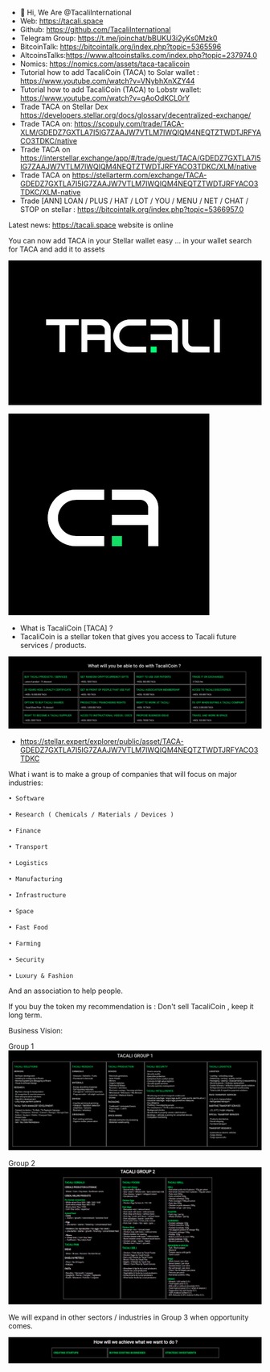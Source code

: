- 👋 Hi, We Are @TacaliInternational
- Web: https://tacali.space
- Github: https://github.com/TacaliInternational
- Telegram Group: https://t.me/joinchat/bBUKU3i2yKs0Mzk0
- BitcoinTalk: https://bitcointalk.org/index.php?topic=5365596
- AltcoinsTalks:https://www.altcoinstalks.com/index.php?topic=237974.0
- Nomics: https://nomics.com/assets/taca-tacalicoin
- Tutorial how to add TacaliCoin (TACA) to Solar wallet : https://www.youtube.com/watch?v=VNybhXnXZY44
- Tutorial how to add TacaliCoin (TACA) to Lobstr wallet: https://www.youtube.com/watch?v=gAoOdKCL0rY
- Trade TACA on Stellar Dex https://developers.stellar.org/docs/glossary/decentralized-exchange/
- Trade TACA on: https://scopuly.com/trade/TACA-XLM/GDEDZ7GXTLA7I5IG7ZAAJW7VTLM7IWQIQM4NEQTZTWDTJRFYACO3TDKC/native
- Trade TACA on  https://interstellar.exchange/app/#/trade/guest/TACA/GDEDZ7GXTLA7I5IG7ZAAJW7VTLM7IWQIQM4NEQTZTWDTJRFYACO3TDKC/XLM/native
- Trade TACA on https://stellarterm.com/exchange/TACA-GDEDZ7GXTLA7I5IG7ZAAJW7VTLM7IWQIQM4NEQTZTWDTJRFYACO3TDKC/XLM-native
- Trade [ANN] LOAN / PLUS / HAT / LOT / YOU / MENU / NET / CHAT / STOP on stellar : https://bitcointalk.org/index.php?topic=5366957.0

Latest news: https://tacali.space website is online

You can now add TACA in your Stellar wallet easy ... in your wallet search for TACA and add it to assets 


![alt text](logo.png)


![alt text](tacalogo.png)

- What is TacaliCoin [TACA] ?
- TacaliCoin is a stellar token that gives you access to Tacali future services / products.

![alt text](tacacoin.png)


- https://stellar.expert/explorer/public/asset/TACA-GDEDZ7GXTLA7I5IG7ZAAJW7VTLM7IWQIQM4NEQTZTWDTJRFYACO3TDKC

 What i want is to make a group of companies  that will focus on major industries:

 	• Software
	
	• Research ( Chemicals / Materials / Devices )
	
	• Finance
	
	• Transport
	
	• Logistics
	
	• Manufacturing
	
	• Infrastructure
	
	• Space
	
	• Fast Food
	
	• Farming
	
	• Security
	
	• Luxury & Fashion
	


And an association to help people.

If you buy the token  my recommendation is : Don't sell TacaliCoin , keep it long term.

Business Vision:

Group 1
![alt text](tacaligroup1.png)


Group 2
![alt text](tacaligroup2.png)


We will expand in other sectors / industries in Group 3 when opportunity comes.

![alt text](how.png)


<!---
TacaliInternational/TacaliInternational is a ✨ special ✨ repository because its `README.md` (this file) appears on your GitHub profile.
You can click the Preview link to take a look at your changes.
--->
